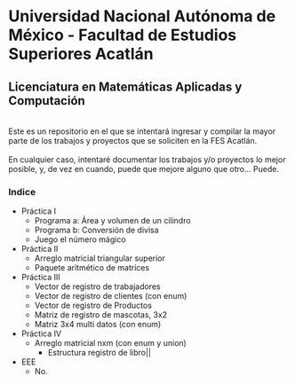 # Universidad Nacional Autónoma de México - Facultad de Estudios Superiores Acatlán
## Licenciatura en Matemáticas Aplicadas y Computación
<br>
Este es un repositorio en el que se intentará ingresar y compilar la mayor parte de los trabajos y proyectos que se soliciten en la FES Acatlán.
<br>
<br>
En cualquier caso, intentaré documentar los trabajos y/o proyectos lo mejor posible, y, de vez en cuando, puede que mejore alguno que otro... Puede.

### Indice

- Práctica I
    - Programa a: Área y volumen de un cilindro
    - Programa b: Conversión de divisa
    - Juego el número mágico
- Práctica II
    - Arreglo matricial triangular superior
    - Paquete aritmético de matrices
- Práctica III
    - Vector de registro de trabajadores
    - Vector de registro de clientes (con enum)
    - Vector de registro de Productos
    - Matriz de registro de mascotas, 3x2
    - Matriz 3x4 multi datos (con enum)
- Práctica IV
    - Arreglo matricial nxm (con enum y union)
        - Estructura registro de libro||
- EEE
    - No.
